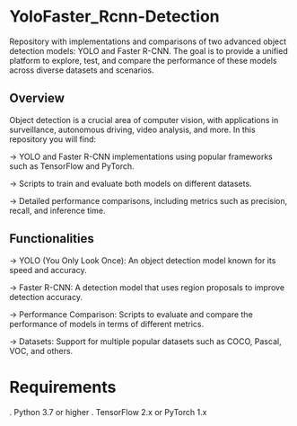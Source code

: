 # YoloFaster_Rcnn-Detection
Repository with implementations and comparisons of two advanced object detection models: YOLO and Faster R-CNN. The goal is to provide a unified platform to explore, test, and compare the performance of these models across diverse datasets and scenarios.

## Overview
Object detection is a crucial area of ​​computer vision, with applications in surveillance, autonomous driving, video analysis, and more. In this repository you will find:

  -> YOLO and Faster R-CNN implementations using popular frameworks such as TensorFlow and PyTorch.
  
  -> Scripts to train and evaluate both models on different datasets.
  
  -> Detailed performance comparisons, including metrics such as precision, recall, and inference time.
  

## Functionalities

 -> YOLO (You Only Look Once): An object detection model known for its speed and accuracy.

 -> Faster R-CNN: A detection model that uses region proposals to improve detection accuracy.

 -> Performance Comparison: Scripts to evaluate and compare the performance of models in terms of different metrics.

 -> Datasets: Support for multiple popular datasets such as COCO, Pascal, VOC, and others.

# Requirements

 . Python 3.7 or higher
 . TensorFlow 2.x or PyTorch 1.x
 
